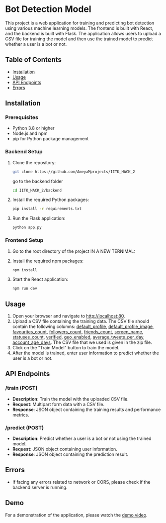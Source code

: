 # Bot Detection Model

This project is a web application for training and predicting bot detection using various machine learning models. The frontend is built with React, and the backend is built with Flask. The application allows users to upload a CSV file for training the model and then use the trained model to predict whether a user is a bot or not.

## Table of Contents

- [Installation](#installation)
- [Usage](#usage)
- [API Endpoints](#api-endpoints)
- [Errors](#errors)

## Installation

### Prerequisites

- Python 3.8 or higher
- Node.js and npm
- pip for Python package management

### Backend Setup

1. Clone the repository:
    ```sh
    git clone https://github.com/AmeyaMprojects/IITK_HACK_2
    
    ```
    go to the backend folder
    ```sh
    cd IITK_HACK_2/backend
    ```

2. Install the required Python packages:
    ```sh
    pip install -r requirements.txt
    ```

3. Run the Flask application:
    ```sh
    python app.py
    ```

### Frontend Setup

1. Go to the root directory of the project IN A NEW TERNIMAL:

2. Install the required npm packages:
    ```sh
    npm install
    ```

3. Start the React application:
    ```sh
    npm run dev
    ```

## Usage

1. Open your browser and navigate to [http://localhost:80](http://localhost:80).
2. Upload a CSV file containing the training data. The CSV file should contain the following columns: [default_profile](http://_vscodecontentref_/1), [default_profile_image](http://_vscodecontentref_/2), [favourites_count](http://_vscodecontentref_/3), [followers_count](http://_vscodecontentref_/4), [friends_count](http://_vscodecontentref_/5), [screen_name](http://_vscodecontentref_/6), [statuses_count](http://_vscodecontentref_/7), [verified](http://_vscodecontentref_/8), [geo_enabled](http://_vscodecontentref_/9), [average_tweets_per_day](http://_vscodecontentref_/10), [account_age_days](http://_vscodecontentref_/11). The CSV file that we used is given in the zip file.
3. Click on the "Train Model" button to train the model.
4. After the model is trained, enter user information to predict whether the user is a bot or not.

## API Endpoints

### /train (POST)

- **Description**: Train the model with the uploaded CSV file.
- **Request**: Multipart form data with a CSV file.
- **Response**: JSON object containing the training results and performance metrics.

### /predict (POST)

- **Description**: Predict whether a user is a bot or not using the trained model.
- **Request**: JSON object containing user information.
- **Response**: JSON object containing the prediction result.

## Errors

- If facing any errors related to network or CORS, please check if the backend server is running.

## Demo

For a demonstration of the application, please watch the [demo video](https://drive.google.com/file/d/135WSNdyu9c8c-GlQcdFGNI4Ok_FwofpG/view?usp=sharing).